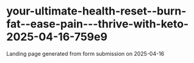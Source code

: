 # your-ultimate-health-reset--burn-fat--ease-pain---thrive-with-keto-2025-04-16-759e9
Landing page generated from form submission on 2025-04-16
